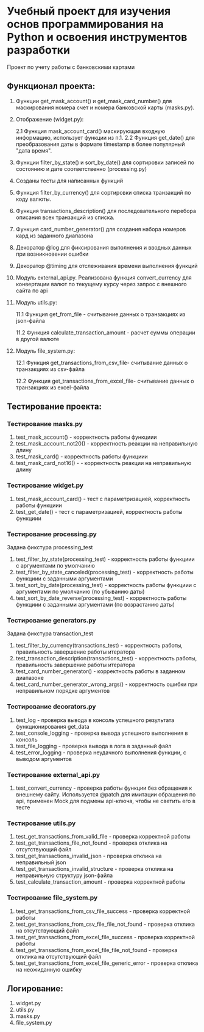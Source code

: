 # Учебный проект для изучения основ программирования на Python и освоения инструментов разработки
Проект по учету работы с банковскими картами

## Функционал проекта:
1. Функции get_mask_account() и get_mask_card_number() для маскирования номера счет и номера банковской карты (masks.py).
2. Отображение (widget.py):

   2.1 Функция mask_account_card() маскирующая входную информацию, использует функции из п.1.
   2.2 Функция get_date() для преобразования даты в формате timestamp в более популярный "дата время".
3. Функции filter_by_state() и sort_by_date() для сортировки записей по состоянию и дате соответственно (processing.py)
4. Созданы тесты для написанных функций
5. Функция filter_by_currency() для сортировки списка транзакций по коду валюты.
6. Функция transactions_description() для последовательного перебора описания всех транзакций из списка.
7. Функция card_number_generator() для создания набора номеров кард из заданного диапазона
8. Декоратор @log для фиксирования выполнения и вводных данных при возникновении ошибки
9. Декоратор @timing для отслеживания времени выполнения функций
10. Модуль external_api.py. Реализована функция convert_currency для конвертации валют по текущему курсу через запрос с внешного сайта по api
11. Модуль utils.py:

    11.1 Функция get_from_file - считывание данных о транзакциях из json-файла

    11.2 Функция calculate_transaction_amount - расчет суммы операции в другой валюте
12. Модуль file_system.py:

    12.1 Функция get_transactions_from_csv_file- считывание данных о транзакциях из csv-файла

    12.2 Функция get_transactions_from_excel_file- считывание данных о транзакциях из excel-файла

## Тестирование проекта:
### Тестирование masks.py
1. test_mask_account() - корректность работы функциии
2. test_mask_account_not20() - корректность реакции на неправильную длину
3. test_mask_card() - корректность работы функциии
4. test_mask_card_not16() - - корректность реакции на неправильную длину

### Тестирование widget.py
1. test_mask_account_card() - тест с параметризацией, корректность работы функциии
2. test_get_date() - тест с параметризацией, корректность работы функциии

### Тестирование processing.py
Задана фикстура processing_test
1. test_filter_by_state(processing_test) - корректность работы функциии с аргументами по умолчанию
2. test_filter_by_state_canceled(processing_test) - корректность работы функциии с заданными аргументами
3. test_sort_by_date(processing_test) - корректность работы функциии с аргументами по умолчанию (по убыванию даты)
4. test_sort_by_date_reverse(processing_test) - корректность работы функциии с заданными аргументами (по возрастанию даты)

### Тестирование generators.py
Задана фикстура transaction_test
1. test_filter_by_currency(transactions_test) - корректность работы, правильность завершение работы итератора
2. test_transaction_description(transactions_test) - корректность работы, правильность завершение работы итератора
3. test_card_number_generator() - корректность работы в заданном диапазоне
4. test_card_number_generator_wrong_args() - корректность ошибки при неправильном порядке аргументов

### Тестирование decorators.py
1. test_log - проверка вывода в консоль успешного результата функционирования get_data
2. test_console_logging - проверка вывода успешного выполнения в консоль
3. test_file_logging - проверка вывода в лога в заданный файл
4. test_error_logging - проверка неудачного выполнения функции, с выводом аргументов

### Тестирование external_api.py
1. test_convert_currency - проверка работы функции без обращения к внешнему сайту. Используется @patch для имитации обращения по api, применен Mock для подмены api-ключа, чтобы не светить его в тесте

### Тестирование utils.py
1. test_get_transactions_from_valid_file - проверка корректной работы
2. test_get_transactions_file_not_found - проверка отклика на отсутствующий файл
3. test_get_transactions_invalid_json - проверка отклика на неправильный json
4. test_get_transactions_invalid_structure - проверка отклика на неправильную структуру json-файла
5. test_calculate_transaction_amount - проверка корректной работы

### Тестирование file_system.py
1. test_get_transactions_from_csv_file_success - проверка корректной работы
2. test_get_transactions_from_csv_file_file_not_found - проверка отклика на отсутствующий файл
3. test_get_transactions_from_excel_file_success - проверка корректной работы
4. test_get_transactions_from_excel_file_file_not_found - проверка отклика на отсутствующий файл
5. test_get_transactions_from_excel_file_generic_error - проверка отклика на неожиданную ошибку

## Логирование:
1. widget.py
2. utils.py
3. masks.py
4. file_system.py

